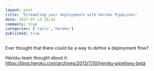 ```yaml
---
layout: post
title: "Streamling your deployments with Heroku PipeLines"
date: 2013-07-13 18:42
comments: true
categories: ['rails','heroku']
published: true
---
```


Ever thought that there could be a way to define a deployment flow?

Heroku team thought about it: https://blog.heroku.com/archives/2013/7/10/heroku-pipelines-beta

